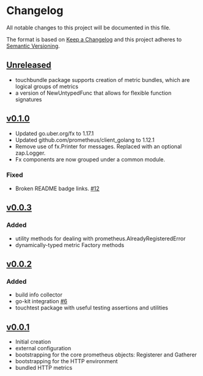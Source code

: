 # Changelog
All notable changes to this project will be documented in this file.

The format is based on [Keep a Changelog](http://keepachangelog.com/en/1.0.0/)
and this project adheres to [Semantic Versioning](http://semver.org/spec/v2.0.0.html).

## [Unreleased]
- touchbundle package supports creation of metric bundles, which are logical groups of metrics
- a version of NewUntypedFunc that allows for flexible function signatures

## [v0.1.0]
- Updated go.uber.org/fx to 1.17.1
- Updated github.com/prometheus/client_golang to 1.12.1
- Remove use of fx.Printer for messages.  Replaced with an optional zap.Logger.
- Fx components are now grouped under a common module.

### Fixed
- Broken README badge links. [#12](https://github.com/xmidt-org/touchstone/pull/12)

## [v0.0.3]

### Added
- utility methods for dealing with prometheus.AlreadyRegisteredError
- dynamically-typed metric Factory methods

## [v0.0.2]

### Added
- build info collector
- go-kit integration [#6](https://github.com/xmidt-org/touchstone/pull/6)
- touchtest package with useful testing assertions and utilities

## [v0.0.1]
- Initial creation
- external configuration
- bootstrapping for the core prometheus objects:  Registerer and Gatherer
- bootstrapping for the HTTP environment
- bundled HTTP metrics

[Unreleased]: https://github.com/xmidt-org/touchstone/compare/v0.1.0..HEAD
[v0.1.0]: https://github.com/xmidt-org/touchstone/compare/v0.0.3...v0.1.0
[v0.0.3]: https://github.com/xmidt-org/touchstone/compare/v0.0.2...v0.0.3
[v0.0.2]: https://github.com/xmidt-org/touchstone/compare/v0.0.1...v0.0.2
[v0.0.1]: https://github.com/xmidt-org/touchstone/releases/tag/v0.0.1
